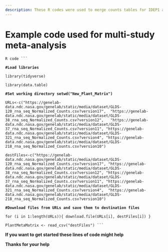 ```yaml
---
description: These R codes were used to merge counts tables for IDEP1 analysis
---
```


# Example code used for multi-study meta-analysis



` R code ``` `

**`#Load libraries`**&#x20;

`library(tidyverse)`&#x20;

`library(data.table)`

**`#Set working directory setwd("New_Plant_Matrix")`**

`URLs<-c("https://genelab-data.ndc.nasa.gov/genelab/static/media/dataset/GLDS-120_rna_seq_Normalized_Counts.csv?version17",  "https://genelab-data.ndc.nasa.gov/genelab/static/media/dataset/GLDS-38_rna_seq_Normalized_Counts.csv?version12",   "https://genelab-data.ndc.nasa.gov/genelab/static/media/dataset/GLDS-37_rna_seq_Normalized_Counts.csv?version11", "https://genelab-data.ndc.nasa.gov/genelab/static/media/dataset/GLDS-321_rna_seq_Normalized_Counts.csv?version4", "https://genelab-data.ndc.nasa.gov/genelab/static/media/dataset/GLDS-218_rna_seq_Normalized_Counts.csv?version10")`   &#x20;

`destFiles<-c("https://genelab-data.ndc.nasa.gov/genelab/static/media/dataset/GLDS-120_rna_seq_Normalized_Counts.csv?version17", "https://genelab-data.ndc.nasa.gov/genelab/static/media/dataset/GLDS-38_rna_seq_Normalized_Counts.csv?version12", "https://genelab-data.ndc.nasa.gov/genelab/static/media/dataset/GLDS-37_rna_seq_Normalized_Counts.csv?version11", "https://genelab-data.ndc.nasa.gov/genelab/static/media/dataset/GLDS-321_rna_seq_Normalized_Counts.csv?version4",  "https://genelab-data.ndc.nasa.gov/genelab/static/media/dataset/GLDS-218_rna_seq_Normalized_Counts.csv?version10")`

**`#Download files from URLs and save them to destination files`**

`for (i in 1:length(URLs)){ download.file(URLs[i], destFiles[i]) }`

` PlantMetaMatrix <- read_csv("destFiles") ``` `



**If you want to get started these lines of code might help**

**Thanks for your help**

